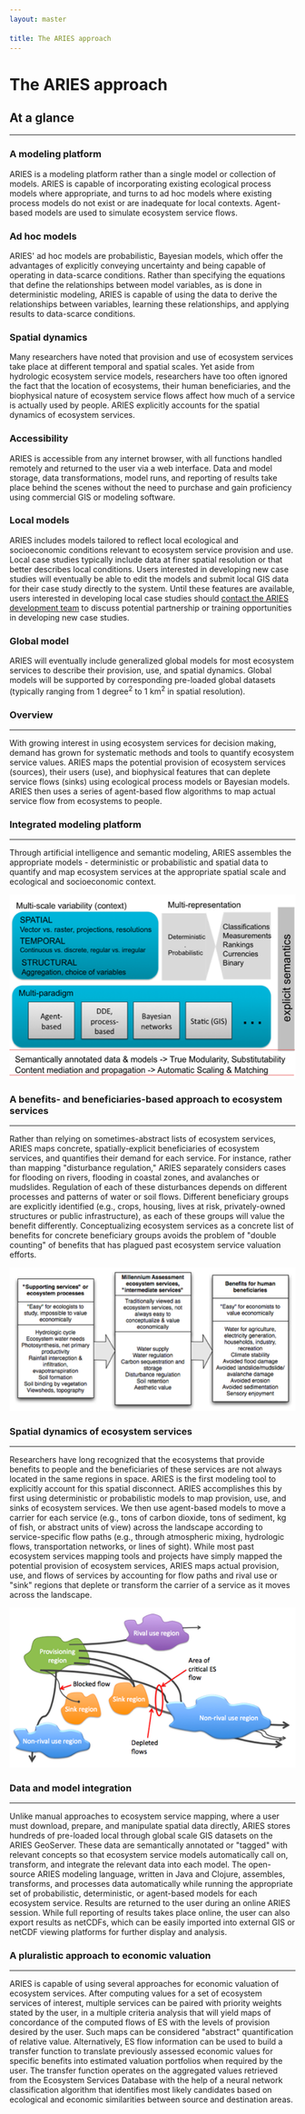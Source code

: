 ```yaml
---
layout: master

title: The ARIES approach
---
```

# The ARIES approach

<div id="about-sidebar" markdown="1">

## At a glance
---------------

### A modeling platform

ARIES is a modeling platform rather than a single model or collection
of models. ARIES is capable of incorporating existing ecological
process models where appropriate, and turns to ad hoc models where
existing process models do not exist or are inadequate for local
contexts. Agent-based models are used to simulate ecosystem service
flows.

### Ad hoc models

ARIES' ad hoc models are probabilistic, Bayesian models, which offer
the advantages of explicitly conveying uncertainty and being capable
of operating in data-scarce conditions. Rather than specifying the
equations that define the relationships between model variables, as is
done in deterministic modeling, ARIES is capable of using the data to
derive the relationships between variables, learning these
relationships, and applying results to data-scarce conditions.

### Spatial dynamics

Many researchers have noted that provision and use of ecosystem
services take place at different temporal and spatial scales. Yet
aside from hydrologic ecosystem service models, researchers have too
often ignored the fact that the location of ecosystems, their human
beneficiaries, and the biophysical nature of ecosystem service flows
affect how much of a service is actually used by people. ARIES
explicitly accounts for the spatial dynamics of ecosystem services.

### Accessibility

ARIES is accessible from any internet browser, with all functions
handled remotely and returned to the user via a web interface. Data
and model storage, data transformations, model runs, and reporting of
results take place behind the scenes without the need to purchase and
gain proficiency using commercial GIS or modeling software.

### Local models

ARIES includes models tailored to reflect local ecological and
socioeconomic conditions relevant to ecosystem service provision and
use. Local case studies typically include data at finer spatial
resolution or that better describes local conditions. Users interested
in developing new case studies will eventually be able to edit the
models and submit local GIS data for their case study directly to the
system. Until these features are available, users interested in
developing local case studies should [contact the ARIES development
team](mailto:info@ariesonline.org) to discuss potential partnership or
training opportunities in developing new case studies.

### Global model

ARIES will eventually include generalized global models for most
ecosystem services to describe their provision, use, and spatial
dynamics. Global models will be supported by corresponding pre-loaded
global datasets (typically ranging from 1 degree<sup>2</sup> to 1
km<sup>2</sup> in spatial resolution).

</div>

<div id="about-content" markdown="1">

### Overview
-------------

With growing interest in using ecosystem services for decision making,
demand has grown for systematic methods and tools to quantify
ecosystem service values. ARIES maps the potential provision of
ecosystem services (sources), their users (use), and biophysical
features that can deplete service flows (sinks) using ecological
process models or Bayesian models. ARIES then uses a series of
agent-based flow algorithms to map actual service flow from ecosystems
to people.

### Integrated modeling platform
---------------------------------

Through artificial intelligence and semantic modeling, ARIES assembles
the appropriate models - deterministic or probabilistic and spatial
data to quantify and map ecosystem services at the appropriate spatial
scale and ecological and socioeconomic context.

![](/images/integrated_modeling.png)

### A benefits- and beneficiaries-based approach to ecosystem services
-----------------------------------------------------------------------

Rather than relying on sometimes-abstract lists of ecosystem services,
ARIES maps concrete, spatially-explicit beneficiaries of ecosystem
services, and quantifies their demand for each service.  For instance,
rather than mapping "disturbance regulation," ARIES separately
considers cases for flooding on rivers, flooding in coastal zones, and
avalanches or mudslides.  Regulation of each of these disturbances
depends on different processes and patterns of water or soil flows.
Different beneficiary groups are explicitly identified (e.g., crops,
housing, lives at risk, privately-owned structures or public
infrastructure), as each of these groups will value the benefit
differently.  Conceptualizing ecosystem services as a concrete list of
benefits for concrete beneficiary groups avoids the problem of "double
counting" of benefits that has plagued past ecosystem service
valuation efforts.

![](/images/beneficiaries.png)

### Spatial dynamics of ecosystem services
-------------------------------------------

Researchers have long recognized that the ecosystems that provide
benefits to people and the beneficiaries of these services are not
always located in the same regions in space.  ARIES is the first
modeling tool to explicitly account for this spatial disconnect.
ARIES accomplishes this by first using deterministic or probabilistic
models to map provision, use, and sinks of ecosystem services.  We
then use agent-based models to move a carrier for each service (e.g.,
tons of carbon dioxide, tons of sediment, kg of fish, or abstract
units of view) across the landscape according to service-specific flow
paths (e.g., through atmospheric mixing, hydrologic flows,
transportation networks, or lines of sight).  While most past
ecosystem services mapping tools and projects have simply mapped the
potential provision of ecosystem services, ARIES maps actual
provision, use, and flows of services by accounting for flow paths and
rival use or "sink" regions that deplete or transform the carrier of a
service as it moves across the landscape.

![](/images/flows.png)

### Data and model integration
-------------------------------

Unlike manual approaches to ecosystem service mapping, where a user
must download, prepare, and manipulate spatial data directly, ARIES
stores hundreds of pre-loaded local through global scale GIS datasets
on the ARIES GeoServer.  These data are semantically annotated or
"tagged" with relevant concepts so that ecosystem service models
automatically call on, transform, and integrate the relevant data into
each model.  The open-source ARIES modeling language, written in Java
and Clojure, assembles, transforms, and processes data automatically
while running the appropriate set of probabilistic, deterministic, or
agent-based models for each ecosystem service.  Results are returned
to the user during an online ARIES session.  While full reporting of
results takes place online, the user can also export results as
netCDFs, which can be easily imported into external GIS or netCDF
viewing platforms for further display and analysis.

### A pluralistic approach to economic valuation
-------------------------------------------------

ARIES is capable of using several approaches for economic valuation of
ecosystem services. After computing values for a set of ecosystem
services of interest, multiple services can be paired with priority
weights stated by the user, in a multiple criteria analysis that will
yield maps of concordance of the computed flows of ES with the levels
of provision desired by the user. Such maps can be considered
"abstract" quantification of relative value. Alternatively, ES flow
information can be used to build a transfer function to translate
previously assessed economic values for specific benefits into
estimated valuation portfolios when required by the user.  The
transfer function operates on the aggregated values retrieved from
the Ecosystem Services Database with the help of a neural network
classification algorithm that identifies most likely candidates based
on ecological and economic similarities between source and destination
areas.

</div>
